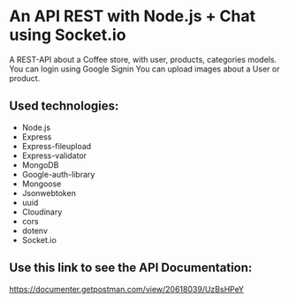 # An API REST with Node.js + Chat using Socket.io

A REST-API about a Coffee store, with user, products, categories models. 
You can login using Google Signin
You can upload images about a User or product.

## Used technologies:
- Node.js
- Express
- Express-fileupload
- Express-validator
- MongoDB
- Google-auth-library
- Mongoose
- Jsonwebtoken
- uuid
- Cloudinary
- cors
- dotenv
- Socket.io

## Use this link to see the API Documentation:
https://documenter.getpostman.com/view/20618039/UzBsHPeY